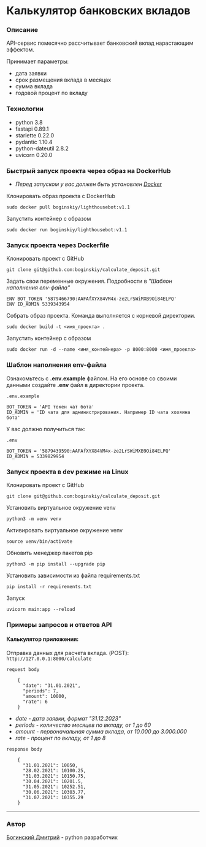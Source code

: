 # Калькулятор банковских вкладов

### **Описание**
API-сервис помесячно рассчитывает банковский вклад нарастающим эффектом.

Принимает параметры:
* дата заявки
* срок размещения вклада в месяцах
* сумма вклада
* годовой процент по вкладу

### **Технологии**
* python 3.8
* fastapi 0.89.1
* starlette 0.22.0
* pydantic 1.10.4
* python-dateutil 2.8.2
* uvicorn 0.20.0

### **Быстрый запуск проекта через образ на DockerHub**
* _Перед запуском у вас должен быть установлен [Docker](https://docs.docker.com/engine/install/ubuntu/)_

Клонировать образ проекта с DockerHub
```
sudo docker pull boginskiy/lighthousebot:v1.1
```

Запустить контейнер с образом
```
sudo docker run boginskiy/lighthousebot:v1.1
```

### **Запуск проекта через Dockerfile**
Клонировать проект c GitHub
```
git clone git@github.com:boginskiy/calculate_deposit.git
```

Задать свои переменные окружения. Подробности в _"Шаблон наполнения env-файла"_
```
ENV BOT_TOKEN '5879466790:AAFAfXYX84VM4x-ze2LrSWiMXB9Oi84ELPQ'
ENV ID_ADMIN 5339343954
```

Собрать образ проекта. Команда выполняется с корневой директории.
```
sudo docker build -t <имя_проекта> .
```

Запустить контейнер с образом
```
sudo docker run -d --name <имя_контейнера> -p 8000:8000 <имя_проекта>
```

### **Шаблон наполнения env-файла**
Ознакомьтесь с **.env.example** файлом. На его основе со своими данными создайте **.env** файл в директории проекта.

```
.env.example

BOT_TOKEN = 'API токен чат бота'
ID_ADMIN = 'ID чата для администрирования. Например ID чата хозяина бота'
```

У вас должно получиться так:
```
.env

BOT_TOKEN = '5879439590:AAFAfXYX84VM4x-ze2LrSWiMXB9Oi84ELPQ'
ID_ADMIN = 5339829954
```

### **Запуск проекта в dev режиме на Linux**
Клонировать проект c GitHub
```
git clone git@github.com:boginskiy/calculate_deposit.git
```
Установить виртуальное окружение venv
```
python3 -m venv venv
```
Активировать виртуальное окружение venv
```
source venv/bin/activate
```
Обновить менеджер пакетов pip
```
python3 -m pip install --upgrade pip
```
Установить зависимости из файла requirements.txt
```
pip install -r requirements.txt
``` 
Запуск
```
uvicorn main:app --reload
```

### **Примеры запросов и ответов API**
#### **Калькулятор приложения:**
Отправка данных для расчета вклада. (POST): `http://127.0.0.1:8000/calculate`

```
request body

    {
      "date": "31.01.2021",
      "periods": 7,
      "amount": 10000,
      "rate": 6
    }
```

* _date - дата заявки, формат "31.12.2023"_
* _periods - количество месяцев по вкладу, от 1 до 60_
* _amount - первоначальная сумма вклада, от 10.000 до 3.000.000_
* _rate - процент по вкладу, от 1 до 8_

```
response body

    {
      "31.01.2021": 10050,
      "28.02.2021": 10100.25,
      "31.03.2021": 10150.75,
      "30.04.2021": 10201.5,
      "31.05.2021": 10252.51,
      "30.06.2021": 10303.77,
      "31.07.2021": 10355.29
    }
```
---

### **Автор**
[Богинский Дмитрий](https://github.com/boginskiy) - python разработчик